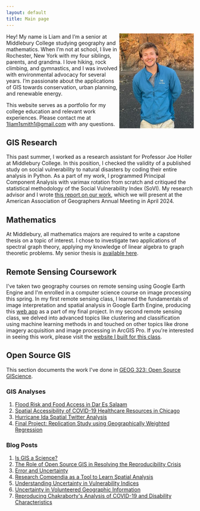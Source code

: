 ```yaml
---
layout: default
title: Main page
---
```


<img src="/assets/Profile_Photo.jpg" align="right" width="200px"/>
Hey! My name is Liam and I’m a senior at Middlebury College studying geography and mathematics.
When I’m not at school, I live in Rochester, New York with my four siblings, parents, and grandma. 
I love hiking, rock climbing, and gymnastics, and I was involved with environmental advocacy for several years.
I’m passionate about the applications of GIS towards conservation, urban planning, and renewable energy. 

This website serves as a portfolio for my college education and relevant work experiences.
Please contact me at [1liam1smith1@gmail.com](1liam1smith1@gmail.com) with any questions.
<br clear="left"/>


## GIS Research
This past summer, I worked as a research assistant for Professor Joe Holler at Middlebury College.
In this position, I checked the validity of a published study on social vulnerability to natural disasters by coding their entire analysis in Python.
As a part of my work, I programmed Principal Component Analysis with varimax rotation from scratch and critiqued the statistical methodology of the Social Vulnerability Index (SoVI).
My research advisor and I wrote [this report on our work](RPr-Spielman-2020-report.pdf), which we will present at the American Association of Geographers Annual Meeting in April 2024. 

## Mathematics

At Middlebury, all mathematics majors are required to write a capstone thesis on a topic of interest.
I chose to investigate two applications of spectral graph theory, applying my knowledge of linear algebra to graph theoretic problems.
My senior thesis is [available here](thesis.pdf).

## Remote Sensing Coursework

I've taken two geography courses on remote sensing using Google Earth Engine and I'm enrolled in a computer science course on image processing this spring.
In my first remote sensing class, I learned the fundamentals of image interpretation and spatial analysis in Google Earth Engine, producing this [web app](https://lwsmith.users.earthengine.app/view/changing-ndvi-and-lst-in-cape-town) as a part of my final project.
In my second remote sensing class, we delved into advanced topics like clustering and classification using machine learning methods in and touched on other topics like drone imagery acquisition and image processing in ArcGIS Pro.
If you're interested in seeing this work, please visit the [website I built for this class](https://sites.middlebury.edu/lwsmithremotesensing/).

## Open Source GIS


This section documents the work I've done in [GEOG 323: Open Source GIScience](https://gis4dev.github.io/).

### GIS Analyses
1. [Flood Risk and Food Access in Dar Es Salaam](/Dar-Es-Salaam-Vulnerability/report)
2. [Spatial Accessibility of COVID-19 Healthcare Resources in Chicago](COVID-19-spatial-accessibility)
3. [Hurricane Ida Spatial Twitter Analysis](hurricane-ida-spatial-twitter-analysis)
4. [Final Project: Replication Study using Geographically Weighted Regression](dental-gwr)

### Blog Posts

1. [Is GIS a Science?](open-giscience)
2. [The Role of Open Source GIS in Resolving the Reproducibility Crisis](Reproducibility-crisis)
3. [Error and Uncertainty](error-and-uncertainty)
4. [Research Compendia as a Tool to Learn Spatial Analysis](Research-Compendium-Learning-Spatial-Analysis)
5. [Understanding Uncertainty in Vulnerability Indices](vulnerability_and_uncertainty)
6. [Uncertainty in Volunteered Geographic Information](VGI-Uncertainty)
7. [Reproducing Chakraborty's Analysis of COVID-19 and Disability Characteristics](chakraborty-reproduction)

